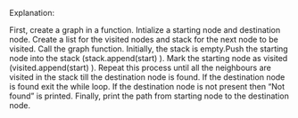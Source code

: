 Explanation:

First, create a graph in a function.
Intialize a starting node and destination node.
Create a list for the visited nodes and stack for the next node to be visited.
Call the graph function.
 Initially, the stack is empty.Push the starting node into the stack (stack.append(start) ).
Mark the starting node as visited (visited.append(start) ).
Repeat this process until all the neighbours are visited in the stack till the destination node is found.
If the destination node is found exit the while loop.
If the destination node is not present then “Not found” is printed.
Finally, print the path from starting node to the destination node.
